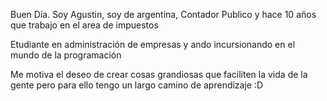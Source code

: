 Buen Día.
Soy Agustin, soy de argentina, Contador Publico y hace 10 años que trabajo en el area de impuestos

Etudiante en administración de empresas y ando incursionando en el mundo de la programación

Me motiva el deseo de crear cosas grandiosas que faciliten la vida de la gente pero para ello tengo un largo camino de aprendizaje :D

<!---
Aguman1320/Aguman1320 is a ✨ special ✨ repository because its `README.md` (this file) appears on your GitHub profile.
You can click the Preview link to take a look at your changes.
--->
